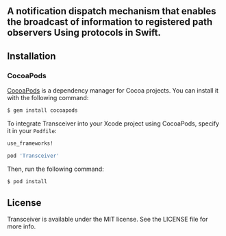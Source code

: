 ## A notification dispatch mechanism that enables the broadcast of information to registered path observers Using protocols in Swift.


## Installation

### CocoaPods

[CocoaPods](http://cocoapods.org) is a dependency manager for Cocoa projects. You can install it with the following command:

```bash
$ gem install cocoapods
```

To integrate Transceiver into your Xcode project using CocoaPods, specify it in your `Podfile`:

```ruby
use_frameworks!

pod 'Transceiver'
```

Then, run the following command:

```bash
$ pod install
```

## License

Transceiver is available under the MIT license. See the LICENSE file for more info.
